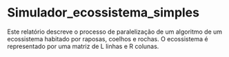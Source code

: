 # Simulador_ecossistema_simples
Este relatório descreve o processo de paralelização de um algoritmo de um ecossistema habitado por raposas, coelhos e rochas. O ecossistema é representado por uma matriz de L linhas e R colunas.
